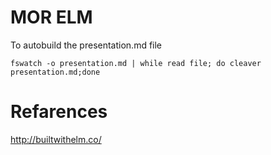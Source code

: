 # MOR ELM

To autobuild the presentation.md file

    fswatch -o presentation.md | while read file; do cleaver presentation.md;done 

# Refarences

http://builtwithelm.co/
